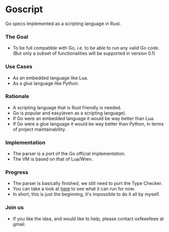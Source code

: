# Goscript
Go specs implemented as a scripting language in Rust.

### The Goal
+ To be full compatible with Go, i.e. to be able to run any valid Go code.(But only a subset of functionalities will be supported in version 0.1)

### Use Cases
+ As an embedded language like Lua.
+ As a glue language like Python.

### Rationale
+ A scripting language that is Rust friendly is needed.
+ Go is popular and easy(even as a scripting language).
+ If Go were an embedded language it would be way better than Lua.
+ If Go were a glue language it would be way better than Python, in terms of project maintainability.

### Implementation
+ The parser is a port of the Go official implementation.
+ The VM is based on that of Lua/Wren.

### Progress
+ The parser is basically finished, we still need to port the Type Checker.
+ You can take a look at [here](https://github.com/oxfeeefeee/goscript/tree/master/backend/tests/data) to see what it can run for now.
+ In short, this is just the beginning, it's impossible to do it all by myself. 

### Join us
+ If you like the idea, and would like to help, please contact oxfeeefeee at gmail.